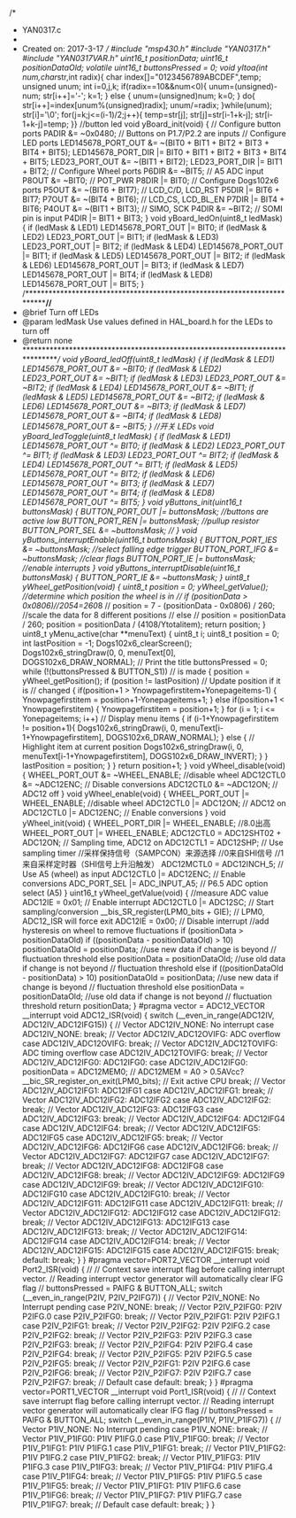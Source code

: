 /*
 * YAN0317.c
 *
 *  Created on: 2017-3-17
 */
#include "msp430.h"
#include "YAN0317.h"
#include "YAN0317VAR.h"
uint16_t positionData;
uint16_t positionDataOld;
volatile uint16_t buttonsPressed = 0;
void yItoa(int num,char*str,int radix){
	char index[]="0123456789ABCDEF",temp;
	unsigned unum;
	int i=0,j,k;
	if(radix==10&&num<0){
		unum=(unsigned)-num;
		str[i++]='-';
		k=1;
	}
	else {
		unum=(unsigned)num;
		k=0;
	}
	do{
		str[i++]=index[unum%(unsigned)radix];
		unum/=radix;
	}while(unum);
	str[i]='\0';
	for(j=k;j<=(i-1)/2;j++){
		temp=str[j];
		str[j]=str[i-1+k-j];
		str[i-1+k-j]=temp;
}}
//button led
void yBoard_init(void)
{
    // Configure button ports
    PADIR &= ~0x0480;               // Buttons on P1.7/P2.2 are inputs
    // Configure LED ports
    LED145678_PORT_OUT &= ~(BIT0 + BIT1 + BIT2 + BIT3 + BIT4 + BIT5);
    LED145678_PORT_DIR |= BIT0 + BIT1 + BIT2 + BIT3 + BIT4 + BIT5;
    LED23_PORT_OUT &= ~(BIT1 + BIT2);
    LED23_PORT_DIR |= BIT1 + BIT2;
    // Configure Wheel ports
    P6DIR &= ~BIT5;                 // A5 ADC input
    P8OUT &= ~BIT0;                 // POT_PWR
    P8DIR |= BIT0;
    // Configure Dogs102x6 ports
    P5OUT &= ~(BIT6 + BIT7);        // LCD_C/D, LCD_RST
    P5DIR |= BIT6 + BIT7;
    P7OUT &= ~(BIT4 + BIT6);        // LCD_CS, LCD_BL_EN
    P7DIR |= BIT4 + BIT6;
    P4OUT &= ~(BIT1 + BIT3);        // SIMO, SCK
    P4DIR &= ~BIT2;                 // SOMI pin is input
    P4DIR |= BIT1 + BIT3;
}
void yBoard_ledOn(uint8_t ledMask)
{
    if (ledMask & LED1) LED145678_PORT_OUT |= BIT0;
    if (ledMask & LED2) LED23_PORT_OUT |= BIT1;
    if (ledMask & LED3) LED23_PORT_OUT |= BIT2;
    if (ledMask & LED4) LED145678_PORT_OUT |= BIT1;
    if (ledMask & LED5) LED145678_PORT_OUT |= BIT2;
    if (ledMask & LED6) LED145678_PORT_OUT |= BIT3;
    if (ledMask & LED7) LED145678_PORT_OUT |= BIT4;
    if (ledMask & LED8) LED145678_PORT_OUT |= BIT5;
}
/***************************************************************************//**
 * @brief  Turn off LEDs
 * @param  ledMask   Use values defined in HAL_board.h for the LEDs to turn off
 * @return none
 ******************************************************************************/
void yBoard_ledOff(uint8_t ledMask)
{
    if (ledMask & LED1) LED145678_PORT_OUT &= ~BIT0;
    if (ledMask & LED2) LED23_PORT_OUT &= ~BIT1;
    if (ledMask & LED3) LED23_PORT_OUT &= ~BIT2;
    if (ledMask & LED4) LED145678_PORT_OUT &= ~BIT1;
    if (ledMask & LED5) LED145678_PORT_OUT &= ~BIT2;
    if (ledMask & LED6) LED145678_PORT_OUT &= ~BIT3;
    if (ledMask & LED7) LED145678_PORT_OUT &= ~BIT4;
    if (ledMask & LED8) LED145678_PORT_OUT &= ~BIT5;
}
//开关 LEDs
void yBoard_ledToggle(uint8_t ledMask)
{
    if (ledMask & LED1) LED145678_PORT_OUT ^= BIT0;
    if (ledMask & LED2) LED23_PORT_OUT ^= BIT1;
    if (ledMask & LED3) LED23_PORT_OUT ^= BIT2;
    if (ledMask & LED4) LED145678_PORT_OUT ^= BIT1;
    if (ledMask & LED5) LED145678_PORT_OUT ^= BIT2;
    if (ledMask & LED6) LED145678_PORT_OUT ^= BIT3;
    if (ledMask & LED7) LED145678_PORT_OUT ^= BIT4;
    if (ledMask & LED8) LED145678_PORT_OUT ^= BIT5;
}
void yButtons_init(uint16_t buttonsMask)
{
    BUTTON_PORT_OUT |= buttonsMask;  //buttons are active low
    BUTTON_PORT_REN |= buttonsMask;  //pullup resistor
    BUTTON_PORT_SEL &= ~buttonsMask; //
}
void yButtons_interruptEnable(uint16_t buttonsMask)
{
    BUTTON_PORT_IES &= ~buttonsMask; //select falling edge trigger
    BUTTON_PORT_IFG &= ~buttonsMask; //clear flags
    BUTTON_PORT_IE |= buttonsMask;   //enable interrupts
}
void yButtons_interruptDisable(uint16_t buttonsMask)
{
    BUTTON_PORT_IE &= ~buttonsMask;
}
uint8_t yWheel_getPosition(void)
{
    uint8_t position = 0;
    yWheel_getValue();
    //determine which position the wheel is in
//    if (positionData > 0x0806)//2054=260*8
//        position = 7 - (positionData - 0x0806) / 260;  //scale the data for 8 different positions
//    else
//        position = positionData / 260;
    position = positionData / (4108/Ytotalitem);
    return position;
}
uint8_t yMenu_active(char **menuText)
{
    uint8_t i;
    uint8_t position = 0;
    int lastPosition = -1;
    Dogs102x6_clearScreen();
    Dogs102x6_stringDraw(0, 0, menuText[0], DOGS102x6_DRAW_NORMAL); // Print the title
    buttonsPressed = 0;
    while (!(buttonsPressed & BUTTON_S1))
                                                                    // is made
    {
        position = yWheel_getPosition();
        if (position != lastPosition)                               // Update position if it is
                                                                    // changed
        {
        	if(position+1 > Ynowpagefirstitem+Yonepageitems-1)
        	{
        		Ynowpagefirstitem = position+1-Yonepageitems+1;
        	}
        	else if(position+1 < Ynowpagefirstitem)
        	{
        		Ynowpagefirstitem = position+1;
        	}
        	for (i = 1; i <= Yonepageitems; i++)                      // Display menu items
			{
    			if (i-1+Ynowpagefirstitem != position+1){
					Dogs102x6_stringDraw(i, 0, menuText[i-1+Ynowpagefirstitem], DOGS102x6_DRAW_NORMAL);
				}
				else {
					// Highlight item at current position
					Dogs102x6_stringDraw(i, 0, menuText[i-1+Ynowpagefirstitem], DOGS102x6_DRAW_INVERT);
				}
			}
            lastPosition = position;
        }
    }
    return position+1;
}
void yWheel_disable(void)
{
    WHEEL_PORT_OUT &= ~WHEEL_ENABLE;                   //disable wheel
    ADC12CTL0 &= ~ADC12ENC;                            // Disable conversions
    ADC12CTL0 &= ~ADC12ON;                             // ADC12 off
}
void yWheel_enable(void)
{
    WHEEL_PORT_OUT |= WHEEL_ENABLE;                    //disable wheel
    ADC12CTL0 |= ADC12ON;                              // ADC12 on
    ADC12CTL0 |= ADC12ENC;                             // Enable conversions
}
void yWheel_init(void)
{
    WHEEL_PORT_DIR |= WHEEL_ENABLE;						//8.0出高
    WHEEL_PORT_OUT |= WHEEL_ENABLE;
    ADC12CTL0 = ADC12SHT02 + ADC12ON;                  // Sampling time, ADC12 on
    ADC12CTL1 = ADC12SHP;                              // Use sampling timer
    											//采样保持信号（SAMPCON）来源选择
    											//0来自SHI信号
    											//1来自采样定时器（SHI信号上升沿触发）
    ADC12MCTL0 = ADC12INCH_5;                          // Use A5 (wheel) as input
    ADC12CTL0 |= ADC12ENC;                             // Enable conversions
    ADC_PORT_SEL |= ADC_INPUT_A5;                      // P6.5 ADC option select (A5)
}
uint16_t yWheel_getValue(void)
{
    //measure ADC value
    ADC12IE = 0x01;                                    // Enable interrupt
    ADC12CTL0 |= ADC12SC;                              // Start sampling/conversion
    __bis_SR_register(LPM0_bits + GIE);                // LPM0, ADC12_ISR will force exit
    ADC12IE = 0x00;                                    // Disable interrupt
    //add hysteresis on wheel to remove fluctuations
    if (positionData > positionDataOld)
        if ((positionData - positionDataOld) > 10)
            positionDataOld = positionData;            //use new data if change is beyond
                                                       // fluctuation threshold
        else
            positionData = positionDataOld;            //use old data if change is not beyond
                                                       // fluctuation threshold
    else if ((positionDataOld - positionData) > 10)
        positionDataOld = positionData;                //use new data if change is beyond
                                                       // fluctuation threshold
    else
        positionData = positionDataOld;                //use old data if change is not beyond
                                                       // fluctuation threshold
    return positionData;
}
#pragma vector = ADC12_VECTOR
__interrupt void ADC12_ISR(void)
{
    switch (__even_in_range(ADC12IV, ADC12IV_ADC12IFG15))
    {
        // Vector  ADC12IV_NONE:  No interrupt
        case  ADC12IV_NONE:
            break;
        // Vector  ADC12IV_ADC12OVIFG:  ADC overflow
        case  ADC12IV_ADC12OVIFG:
            break;
        // Vector  ADC12IV_ADC12TOVIFG:  ADC timing overflow
        case  ADC12IV_ADC12TOVIFG:
            break;
        // Vector  ADC12IV_ADC12IFG0: ADC12IFG0:
        case  ADC12IV_ADC12IFG0:
            positionData = ADC12MEM0;                  // ADC12MEM = A0 > 0.5AVcc?
            __bic_SR_register_on_exit(LPM0_bits);      // Exit active CPU
            break;
        // Vector  ADC12IV_ADC12IFG1:  ADC12IFG1
        case  ADC12IV_ADC12IFG1:
            break;
        // Vector ADC12IV_ADC12IFG2:  ADC12IFG2
        case ADC12IV_ADC12IFG2:
            break;
        // Vector ADC12IV_ADC12IFG3:  ADC12IFG3
        case ADC12IV_ADC12IFG3:
            break;
        // Vector ADC12IV_ADC12IFG4:  ADC12IFG4
        case ADC12IV_ADC12IFG4:
            break;
        // Vector ADC12IV_ADC12IFG5:  ADC12IFG5
        case ADC12IV_ADC12IFG5:
            break;
        // Vector ADC12IV_ADC12IFG6:  ADC12IFG6
        case ADC12IV_ADC12IFG6:
            break;
        // Vector ADC12IV_ADC12IFG7:  ADC12IFG7
        case ADC12IV_ADC12IFG7:
            break;
        // Vector ADC12IV_ADC12IFG8:  ADC12IFG8
        case ADC12IV_ADC12IFG8:
            break;
        // Vector ADC12IV_ADC12IFG9:  ADC12IFG9
        case ADC12IV_ADC12IFG9:
            break;
        // Vector ADC12IV_ADC12IFG10:  ADC12IFG10
        case ADC12IV_ADC12IFG10:
            break;
        // Vector ADC12IV_ADC12IFG11:  ADC12IFG11
        case ADC12IV_ADC12IFG11:
            break;
        // Vector ADC12IV_ADC12IFG12:  ADC12IFG12
        case ADC12IV_ADC12IFG12:
            break;
        // Vector ADC12IV_ADC12IFG13:  ADC12IFG13
        case ADC12IV_ADC12IFG13:
            break;
        // Vector ADC12IV_ADC12IFG14:  ADC12IFG14
        case ADC12IV_ADC12IFG14:
            break;
        // Vector ADC12IV_ADC12IFG15:  ADC12IFG15
        case ADC12IV_ADC12IFG15:
            break;
        default:
            break;
    }
}
#pragma vector=PORT2_VECTOR
__interrupt void Port2_ISR(void)
{
    //
    // Context save interrupt flag before calling interrupt vector.
    // Reading interrupt vector generator will automatically clear IFG flag
    //
    buttonsPressed = PAIFG & BUTTON_ALL;
    switch (__even_in_range(P2IV, P2IV_P2IFG7))
    {
        // Vector  P2IV_NONE:  No Interrupt pending
        case  P2IV_NONE:
            break;
        // Vector  P2IV_P2IFG0:  P2IV P2IFG.0
        case  P2IV_P2IFG0:
            break;
        // Vector  P2IV_P2IFG1:  P2IV P2IFG.1
        case  P2IV_P2IFG1:
            break;
        // Vector  P2IV_P2IFG2:  P2IV P2IFG.2
        case  P2IV_P2IFG2:
            break;
        // Vector  P2IV_P2IFG3:  P2IV P2IFG.3
        case  P2IV_P2IFG3:
            break;
        // Vector  P2IV_P2IFG4:  P2IV P2IFG.4
        case  P2IV_P2IFG4:
            break;
        // Vector  P2IV_P2IFG5:  P2IV P2IFG.5
        case  P2IV_P2IFG5:
            break;
        // Vector  P2IV_P2IFG1:  P2IV P2IFG.6
        case  P2IV_P2IFG6:
            break;
        // Vector  P2IV_P2IFG7:  P2IV P2IFG.7
        case  P2IV_P2IFG7:
            break;
        // Default case
        default:
            break;
    }
}
#pragma vector=PORT1_VECTOR
__interrupt void Port1_ISR(void)
{
    //
    // Context save interrupt flag before calling interrupt vector.
    // Reading interrupt vector generator will automatically clear IFG flag
    //
    buttonsPressed = PAIFG & BUTTON_ALL;
    switch (__even_in_range(P1IV, P1IV_P1IFG7))
    {
        // Vector  P1IV_NONE:  No Interrupt pending
        case  P1IV_NONE:
            break;
        // Vector  P1IV_P1IFG0:  P1IV P1IFG.0
        case  P1IV_P1IFG0:
            break;
        // Vector  P1IV_P1IFG1:  P1IV P1IFG.1
        case  P1IV_P1IFG1:
            break;
        // Vector  P1IV_P1IFG2:  P1IV P1IFG.2
        case  P1IV_P1IFG2:
            break;
        // Vector  P1IV_P1IFG3:  P1IV P1IFG.3
        case  P1IV_P1IFG3:
            break;
        // Vector  P1IV_P1IFG4:  P1IV P1IFG.4
        case  P1IV_P1IFG4:
            break;
        // Vector  P1IV_P1IFG5:  P1IV P1IFG.5
        case  P1IV_P1IFG5:
            break;
        // Vector  P1IV_P1IFG1:  P1IV P1IFG.6
        case  P1IV_P1IFG6:
            break;
        // Vector  P1IV_P1IFG7:  P1IV P1IFG.7
        case  P1IV_P1IFG7:
            break;
        // Default case
        default:
            break;
    }
}

